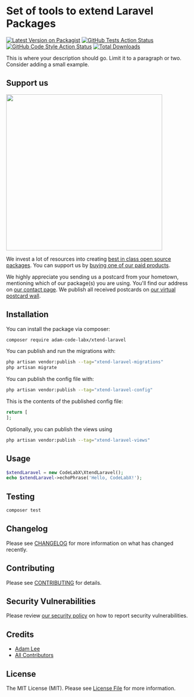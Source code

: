 # Set of tools to extend Laravel Packages

[![Latest Version on Packagist](https://img.shields.io/packagist/v/adam-code-labx/xtend-laravel.svg?style=flat-square)](https://packagist.org/packages/adam-code-labx/xtend-laravel)
[![GitHub Tests Action Status](https://img.shields.io/github/workflow/status/adam-code-labx/xtend-laravel/run-tests?label=tests)](https://github.com/adam-code-labx/xtend-laravel/actions?query=workflow%3Arun-tests+branch%3Amain)
[![GitHub Code Style Action Status](https://img.shields.io/github/workflow/status/adam-code-labx/xtend-laravel/Fix%20PHP%20code%20style%20issues?label=code%20style)](https://github.com/adam-code-labx/xtend-laravel/actions?query=workflow%3A"Fix+PHP+code+style+issues"+branch%3Amain)
[![Total Downloads](https://img.shields.io/packagist/dt/adam-code-labx/xtend-laravel.svg?style=flat-square)](https://packagist.org/packages/adam-code-labx/xtend-laravel)

This is where your description should go. Limit it to a paragraph or two. Consider adding a small example.

## Support us

[<img src="https://github-ads.s3.eu-central-1.amazonaws.com/xtend-laravel.jpg?t=1" width="419px" />](https://spatie.be/github-ad-click/xtend-laravel)

We invest a lot of resources into creating [best in class open source packages](https://spatie.be/open-source). You can support us by [buying one of our paid products](https://spatie.be/open-source/support-us).

We highly appreciate you sending us a postcard from your hometown, mentioning which of our package(s) you are using. You'll find our address on [our contact page](https://spatie.be/about-us). We publish all received postcards on [our virtual postcard wall](https://spatie.be/open-source/postcards).

## Installation

You can install the package via composer:

```bash
composer require adam-code-labx/xtend-laravel
```

You can publish and run the migrations with:

```bash
php artisan vendor:publish --tag="xtend-laravel-migrations"
php artisan migrate
```

You can publish the config file with:

```bash
php artisan vendor:publish --tag="xtend-laravel-config"
```

This is the contents of the published config file:

```php
return [
];
```

Optionally, you can publish the views using

```bash
php artisan vendor:publish --tag="xtend-laravel-views"
```

## Usage

```php
$xtendLaravel = new CodeLabX\XtendLaravel();
echo $xtendLaravel->echoPhrase('Hello, CodeLabX!');
```

## Testing

```bash
composer test
```

## Changelog

Please see [CHANGELOG](CHANGELOG.md) for more information on what has changed recently.

## Contributing

Please see [CONTRIBUTING](CONTRIBUTING.md) for details.

## Security Vulnerabilities

Please review [our security policy](../../security/policy) on how to report security vulnerabilities.

## Credits

- [Adam Lee](https://github.com/adam-code-labx)
- [All Contributors](../../contributors)

## License

The MIT License (MIT). Please see [License File](LICENSE.md) for more information.
